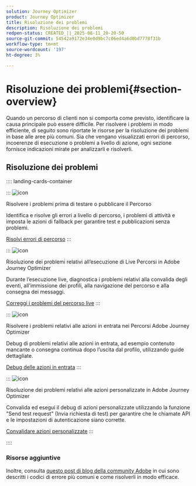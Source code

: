 ```yaml
---
solution: Journey Optimizer
product: Journey Optimizer
title: Risoluzione dei problemi
description: Risoluzione dei problemi
redpen-status: CREATED_||_2025-08-11_20-20-50
source-git-commit: 54542a9172e34e0d9bc7c06ed4a6d0bd7778f31b
workflow-type: tm+mt
source-wordcount: '197'
ht-degree: 3%

---
```



# Risoluzione dei problemi{#section-overview}

Quando un percorso di clienti non si comporta come previsto, identificare la causa principale può essere difficile. Per risolvere i problemi in modo efficiente, di seguito sono riportate le risorse per la risoluzione dei problemi in base alle aree più comuni. Sia che vengano visualizzati errori di percorso, incoerenze di esecuzione o problemi a livello di azione, ogni sezione fornisce indicazioni mirate per analizzarli e risolverli.

## Risoluzione dei problemi

:::: landing-cards-container

:::
![icon](https://cdn.experienceleague.adobe.com/icons/list-check.svg)

Risolvere i problemi prima di testare o pubblicare il Percorso

Identifica e risolve gli errori a livello di percorso, i problemi di attività e imposta le azioni di fallback per garantire test e pubblicazioni senza problemi.

[Risolvi errori di percorso](../using/building-journeys/troubleshooting.md)
:::

:::
![icon](https://cdn.experienceleague.adobe.com/icons/code-branch.svg)

Risoluzione dei problemi relativi all’esecuzione di Live Percorsi in Adobe Journey Optimizer

Durante l’esecuzione live, diagnostica i problemi relativi alla convalida degli eventi, all’immissione dei profili, alla navigazione del percorso e alla consegna dei messaggi.

[Correggi i problemi del percorso live](../using/building-journeys/troubleshooting-execution.md)
:::

:::
![icon](https://cdn.experienceleague.adobe.com/icons/puzzle-piece.svg)

Risolvere i problemi relativi alle azioni in entrata nei Percorsi Adobe Journey Optimizer

Debug di problemi relativi alle azioni in entrata, ad esempio contenuto mancante o consegna continua dopo l’uscita dal profilo, utilizzando guide dettagliate.

[Debug delle azioni in entrata](../using/building-journeys/troubleshooting-inbound.md)
:::

:::
![icon](https://cdn.experienceleague.adobe.com/icons/gear.svg)

Risoluzione dei problemi relativi alle azioni personalizzate in Adobe Journey Optimizer

Convalida ed esegui il debug di azioni personalizzate utilizzando la funzione &quot;Send test request&quot; (Invia richiesta di test) per garantire che le chiamate API e le impostazioni di autenticazione siano corrette.

[Convalidare azioni personalizzate](../using/action/troubleshoot-custom-action.md)
:::

::::

### Risorse aggiuntive

Inoltre, consulta [questo post di blog della community Adobe](https://experienceleaguecommunities.adobe.com/t5/journey-optimizer-blogs/demystifying-adobe-journey-optimizer-error-codes-root-causes-and/ba-p/760884) in cui sono descritti i codici di errore più comuni e come risolverli in modo efficace.
